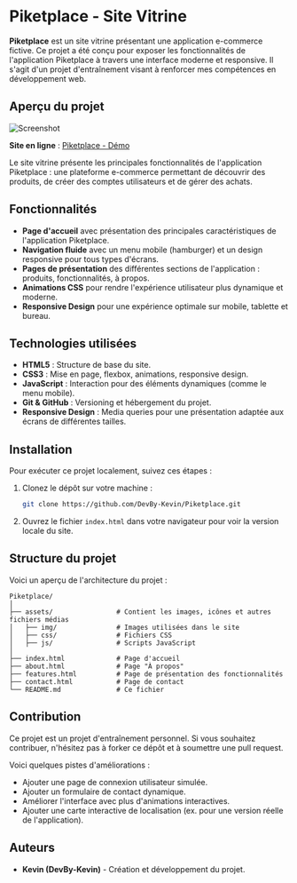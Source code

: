 # Piketplace - Site Vitrine

**Piketplace** est un site vitrine présentant une application e-commerce fictive. Ce projet a été conçu pour exposer les fonctionnalités de l'application Piketplace à travers une interface moderne et responsive. Il s'agit d'un projet d'entraînement visant à renforcer mes compétences en développement web.

## Aperçu du projet

![Screenshot](https://devby-kevin.github.io/Piketplace/images\mobile_piketplace.png)

**Site en ligne** : [Piketplace - Démo](https://devby-kevin.github.io/Piketplace/)

Le site vitrine présente les principales fonctionnalités de l'application Piketplace : une plateforme e-commerce permettant de découvrir des produits, de créer des comptes utilisateurs et de gérer des achats.

## Fonctionnalités

* **Page d'accueil** avec présentation des principales caractéristiques de l'application Piketplace.
* **Navigation fluide** avec un menu mobile (hamburger) et un design responsive pour tous types d'écrans.
* **Pages de présentation** des différentes sections de l'application : produits, fonctionnalités, à propos.
* **Animations CSS** pour rendre l'expérience utilisateur plus dynamique et moderne.
* **Responsive Design** pour une expérience optimale sur mobile, tablette et bureau.

## Technologies utilisées

* **HTML5** : Structure de base du site.
* **CSS3** : Mise en page, flexbox, animations, responsive design.
* **JavaScript** : Interaction pour des éléments dynamiques (comme le menu mobile).
* **Git & GitHub** : Versioning et hébergement du projet.
* **Responsive Design** : Media queries pour une présentation adaptée aux écrans de différentes tailles.

## Installation

Pour exécuter ce projet localement, suivez ces étapes :

1. Clonez le dépôt sur votre machine :

   ```bash
   git clone https://github.com/DevBy-Kevin/Piketplace.git
   ```

2. Ouvrez le fichier `index.html` dans votre navigateur pour voir la version locale du site.

## Structure du projet

Voici un aperçu de l'architecture du projet :

```
Piketplace/
│
├── assets/                # Contient les images, icônes et autres fichiers médias
│   ├── img/               # Images utilisées dans le site
│   ├── css/               # Fichiers CSS
│   ├── js/                # Scripts JavaScript
│
├── index.html             # Page d'accueil
├── about.html             # Page "À propos"
├── features.html          # Page de présentation des fonctionnalités
├── contact.html           # Page de contact
└── README.md              # Ce fichier
```

## Contribution

Ce projet est un projet d'entraînement personnel. Si vous souhaitez contribuer, n'hésitez pas à forker ce dépôt et à soumettre une pull request.

Voici quelques pistes d'améliorations :

* Ajouter une page de connexion utilisateur simulée.
* Ajouter un formulaire de contact dynamique.
* Améliorer l'interface avec plus d'animations interactives.
* Ajouter une carte interactive de localisation (ex. pour une version réelle de l'application).

## Auteurs

* **Kevin (DevBy-Kevin)** - Création et développement du projet.
